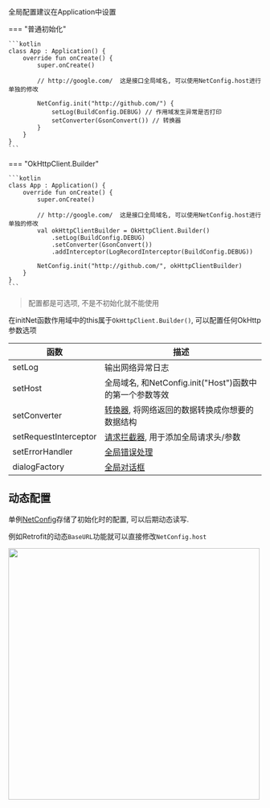 全局配置建议在Application中设置

=== "普通初始化"

    ```kotlin
    class App : Application() {
        override fun onCreate() {
            super.onCreate()

            // http://google.com/  这是接口全局域名, 可以使用NetConfig.host进行单独的修改

            NetConfig.init("http://github.com/") {
                setLog(BuildConfig.DEBUG) // 作用域发生异常是否打印
                setConverter(GsonConvert()) // 转换器
            }
        }
    }
    ```

=== "OkHttpClient.Builder"

    ```kotlin
    class App : Application() {
        override fun onCreate() {
            super.onCreate()

            // http://google.com/  这是接口全局域名, 可以使用NetConfig.host进行单独的修改
            val okHttpClientBuilder = OkHttpClient.Builder()
                .setLog(BuildConfig.DEBUG)
                .setConverter(GsonConvert())
                .addInterceptor(LogRecordInterceptor(BuildConfig.DEBUG))

            NetConfig.init("http://github.com/", okHttpClientBuilder)
        }
    }
    ```

> 配置都是可选项, 不是不初始化就不能使用

在initNet函数作用域中的this属于`OkHttpClient.Builder()`, 可以配置任何OkHttp参数选项

| 函数 | 描述 |
|-|-|
| setLog | 输出网络异常日志 |
| setHost | 全局域名, 和NetConfig.init("Host")函数中的第一个参数等效 |
| setConverter | [转换器](converter.md), 将网络返回的数据转换成你想要的数据结构 |
| setRequestInterceptor | [请求拦截器](interceptor.md), 用于添加全局请求头/参数 |
| setErrorHandler | [全局错误处理](error-handle.md) |
| dialogFactory | [全局对话框](auto-dialog.md) |

## 动态配置

单例[NetConfig](api/-net/com.drake.net/-net-config/index.html)存储了初始化时的配置, 可以后期动态读写.

例如Retrofit的动态`BaseURL`功能就可以直接修改`NetConfig.host`

<img src="https://i.imgur.com/ueqcNYw.png" width="500"/>

